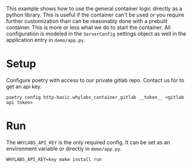 This example shows how to use the general container logic directly as a python library. This is useful if the container can't be used or you
require further customization than can be reasonably done with a prebuilt container. This is more or less what we do to start the container.
All configuration is modeled in the `ServerConfig` settings object as well in the application entry in `demo/app.py`.

# Setup

Configure poetry with access to our private gitlab repo. Contact us for to get an api key.

```
poetry config http-basic.whylabs_container_gitlab __token__ <gitlab api token>
```

# Run

The `WHYLABS_API_KEY` is the only required config. It can be set as an environment variable or directly in `demo/app.py`.

```
WHYLABS_API_KEY=key make install run
```
